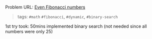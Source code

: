 Problem URL: [Even Fibonacci numbers](https://www.hackerrank.com/contests/projecteuler/challenges/euler002/problem)

> tags: `#math` `#fibonacci`, `#dynamic`, `#binary-search`

1st try took: 50mins implemented binary search (not needed since all numbers were only 25)